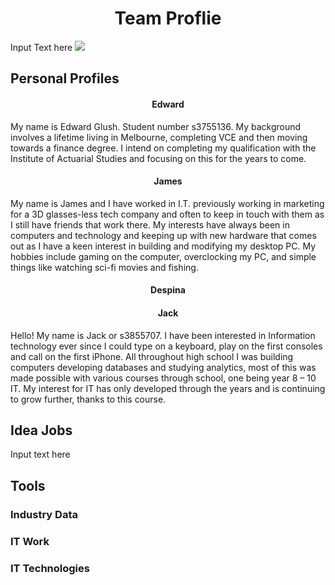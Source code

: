 <html>
  <center>
  <h1>
         Team Proflie
  </h1>
  </center>
  <body>
  Input Text here <img src="images/James">
  </body>
  
  <h2>
  <b> Personal Profiles </b>
  </h2> 

<body>
  
 <center> <h4> <b> Edward </b> </h4> </center>
  <div>
  My name is Edward Glush. Student number s3755136. My background involves a lifetime living in Melbourne, completing VCE and then moving towards a finance degree. I intend on completing my qualification with the Institute of Actuarial Studies and focusing on this for the years to come. 
  
<center>  <h4> <b> James </b> </h4> </center>
<div>
  My name is James and I have worked in I.T. previously working in marketing for a 3D glasses-less tech company and often to keep in touch with them as I still have friends that work there. My interests have always been in computers and technology and keeping up with new hardware that comes out as I have a keen interest in building and modifying my desktop PC.
My hobbies include gaming on the computer, overclocking my PC, and simple things like watching sci-fi movies and fishing.

 <center> <h4> <b> Despina </b> </h4> </center>
 <div>
  
<center>  <h4> <b> Jack </b> </h4> </center>
<div>
  Hello! My name is Jack or s3855707. I have been interested in Information technology ever since I could type on a keyboard, play on the first consoles and call on the first iPhone. All throughout high school I was building computers developing databases and studying analytics, most of this was made possible with various courses through school, one being year 8 – 10 IT. My interest for IT has only developed through the years and is continuing to grow further, thanks to this course.
  
  

</body>

<div>
  

  <h2> 
  Idea Jobs
  </h2>
  
  <body>
  Input text here
  </body>
  
  <div>

  <h2>
  Tools
  </h2>
  
  <div>
  
  <h3>
  Industry Data
  </h3>
  
  <body>
  
  </body>
  
  <div>
  
  <h3>
  IT Work
  </h3>
    
   <body>
    
   </body>
  
  <div>
  
  <h3>
  IT Technologies
  </h3>
  
  <body>
  
  </body>
  
  

  
</html>
